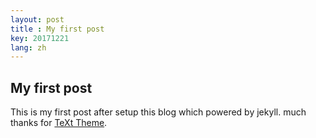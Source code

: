 ```yaml
---
layout: post
title : My first post
key: 20171221
lang: zh
---
```


## My first post

This is my first post after setup this blog which powered by jekyll.
much thanks for [TeXt Theme](https://github.com/kitian616/jekyll-TeXt-theme).

<!--more-->
